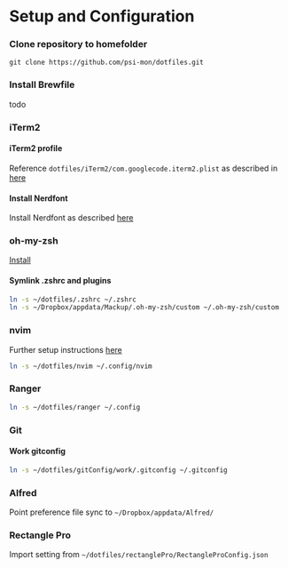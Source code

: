 # Setup and Configuration
### Clone repository to homefolder
```git
git clone https://github.com/psi-mon/dotfiles.git

```
### Install Brewfile
todo

### iTerm2

#### iTerm2 profile
Reference `dotfiles/iTerm2/com.googlecode.iterm2.plist` as described in [here](http://stratus3d.com/blog/2015/02/28/sync-iterm2-profile-with-dotfiles-repository/)

#### Install Nerdfont
Install Nerdfont as described [here](https://webinstall.dev/nerdfont/)

### oh-my-zsh
[Install](https://ohmyz.sh/#install)

#### Symlink .zshrc and plugins

```bash
ln -s ~/dotfiles/.zshrc ~/.zshrc
ln -s ~/Dropbox/appdata/Mackup/.oh-my-zsh/custom ~/.oh-my-zsh/custom
```

### nvim
Further setup instructions [here](https://github.com/LunarVim/Neovim-from-scratch)

```bash
ln -s ~/dotfiles/nvim ~/.config/nvim
```

### Ranger

```bash
ln -s ~/dotfiles/ranger ~/.config
```

### Git 

#### Work gitconfig
```bash
ln -s ~/dotfiles/gitConfig/work/.gitconfig ~/.gitconfig
```

### Alfred

Point preference file sync to `~/Dropbox/appdata/Alfred/`


### Rectangle Pro 
Import setting from `~/dotfiles/rectanglePro/RectangleProConfig.json`


